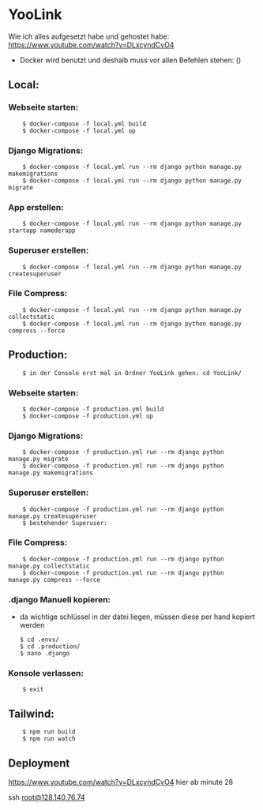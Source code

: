# YooLink

Wie ich alles aufgesetzt habe und gehostet habe:
https://www.youtube.com/watch?v=DLxcyndCvO4


-   Docker wird benutzt und deshalb muss vor allen Befehlen stehen: ()
## Local:

### Webseite starten:
        $ docker-compose -f local.yml build
        $ docker-compose -f local.yml up

### Django Migrations:
        $ docker-compose -f local.yml run --rm django python manage.py makemigrations
        $ docker-compose -f local.yml run --rm django python manage.py migrate 

### App erstellen:
        $ docker-compose -f local.yml run --rm django python manage.py startapp namederapp

### Superuser erstellen:
        $ docker-compose -f local.yml run --rm django python manage.py createsuperuser

### File Compress:
        $ docker-compose -f local.yml run --rm django python manage.py collectstatic
        $ docker-compose -f local.yml run --rm django python manage.py compress --force

## Production:
        $ in der Console erst mal in Ordner YooLink gehen: cd YooLink/

### Webseite starten:
        $ docker-compose -f production.yml build
        $ docker-compose -f production.yml up

### Django Migrations:
        $ docker-compose -f production.yml run --rm django python manage.py migrate
        $ docker-compose -f production.yml run --rm django python manage.py makemigrations

### Superuser erstellen:
        $ docker-compose -f production.yml run --rm django python manage.py createsuperuser
        $ bestehender Superuser:

### File Compress:
        $ docker-compose -f production.yml run --rm django python manage.py collectstatic
        $ docker-compose -f production.yml run --rm django python manage.py compress --force

### .django Manuell kopieren:
-   da wichtige schlüssel in der datei liegen, müssen diese per hand kopiert werden

        $ cd .envs/
        $ cd .production/
        $ nano .django 

### Konsole verlassen:
        $ exit




## Tailwind:
        $ npm run build
        $ npm run watch


## Deployment

https://www.youtube.com/watch?v=DLxcyndCvO4 hier ab minute 28




ssh root@128.140.76.74

